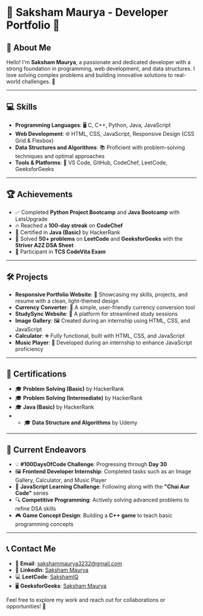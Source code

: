 # 🌟 Saksham Maurya - Developer Portfolio 🌟

## 👋 About Me  
Hello! I'm **Saksham Maurya**, a passionate and dedicated developer with a strong foundation in programming, web development, and data structures. I love solving complex problems and building innovative solutions to real-world challenges. 🚀

---

## 💻 Skills  
- **Programming Languages**: 🖥️ C, C++, Python, Java, JavaScript  
- **Web Development**: 🌐 HTML, CSS, JavaScript, Responsive Design (CSS Grid & Flexbox)  
- **Data Structures and Algorithms**: 📚 Proficient with problem-solving techniques and optimal approaches  
- **Tools & Platforms**: 🔧 VS Code, GitHub, CodeChef, LeetCode, GeeksforGeeks  

---

## 🏆 Achievements  
- ✅ Completed **Python Project Bootcamp** and **Java Bootcamp** with LetsUpgrade  
- 🔥 Reached a **100-day streak** on **CodeChef**  
- 📜 Certified in **Java (Basic)** by HackerRank  
- 🧩 Solved **50+ problems** on **LeetCode** and **GeeksforGeeks** with the **Striver A2Z DSA Sheet**  
- 🎯 Participant in **TCS CodeVita Exam**  

---

## 🛠️ Projects  
- **Responsive Portfolio Website**: 🌟 Showcasing my skills, projects, and resume with a clean, light-themed design  
- **Currency Converter**: 💱 A simple, user-friendly currency conversion tool  
- **StudySync Website**: 📖 A platform for streamlined study sessions  
- **Image Gallery**: 🖼️ Created during an internship using HTML, CSS, and JavaScript  
- **Calculator**: ➕ Fully functional, built with HTML, CSS, and JavaScript  
- **Music Player**: 🎵 Developed during an internship to enhance JavaScript proficiency  

---

## 🏅 Certifications  
- 🎓 **Problem Solving (Basic)** by HackerRank
- 🎓 **Problem Solving (Intermediate)** by HackerRank
- 🎓 **Java (Basic)** by HackerRank
- - 🎓 **Data Structure and Algorithms** by Udemy

---

## 🚀 Current Endeavors  
- 💡 **#100DaysOfCode Challenge**: Progressing through **Day 30**  
- 🖼️ **Frontend Developer Internship**: Completed tasks such as an Image Gallery, Calculator, and Music Player  
- 📘 **JavaScript Learning Challenge**: Following along with the **"Chai Aur Code"** series  
- 🔍 **Competitive Programming**: Actively solving advanced problems to refine DSA skills  
- 🎮 **Game Concept Design**: Building a **C++ game** to teach basic programming concepts  

---

## 📞 Contact Me  
- 📧 **Email**: sakshammaurya3232@gmail.com  
- 🔗 **LinkedIn**: [Saksham Maurya](https://www.linkedin.com/in/saksham-maurya-3feb?utm_source=share&utm_campaign=share_via&utm_content=profile&utm_medium=android_app)  
- 💻 **LeetCode**: [SakshamIQ](https://leetcode.com/u/sakshamIQ/)  
- 🖥️ **GeeksforGeeks**: [Saksham Maurya](https://www.geeksforgeeks.org/user/sakshammacdz4/)  

Feel free to explore my work and reach out for collaborations or opportunities! 🤝
